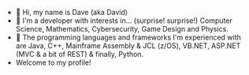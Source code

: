 - 👋 Hi, my name is Dave (aka David)
- 👀 I'm a developer with interests in... (surprise! surprise!) Computer Science, Mathematics, Cybersecurity, Game Design and Physics.
- 🌱 The programming languages and frameworks I'm experienced with are Java, C++, Mainframe Assembly & JCL (z/OS), VB.NET, ASP.NET (MVC & a bit of REST) & finally, Python. 
- Welcome to my profile!
<!---
dave0196/dave0196 is a ✨ special ✨ repository because its `README.md` (this file) appears on your GitHub profile.
You can click the Preview link to take a look at your changes.
--->
